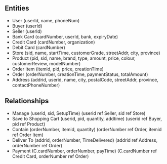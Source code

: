 

## Entities
- User (userId, name, phoneNum)
- Buyer (userId)
- Seller (userId)
- Bank Card (cardNumber, userId, bank, expiryDate)
- Credit Card (cardNumber, organization)
- Debit Card (cardNumber)
- Store (sid, name, startTime, customerGrade, streetAddr, city, province)
- Product (pid, sid, name, brand, type, amount, price, colour, customerReview, modelNumber)
- Order Item (itemid, pid, price, creationTime)
- Order (orderNumber, creationTime, paymentStatus, totalAmount)
- Address (addrid, userid, name, city, postalCode, streetAddr, province, contactPhoneNumber)

## Relationships 
- Manage (userid, sid, SetupTime) (userid ref Seller, sid ref Store)
- Save to Shopping Cart (userid, pid, quantity, addtime) (userid ref Buyer, pid ref Product)
- Contain (orderNumber, itemid, quantity) (orderNumber ref Order, itemid ref Order Item)
- Deliver To (addrid, orderNumber, TimeDelivered) (addrid ref Address, orderNumber ref Order)
- Payment (C.cardNumber, orderNumber, payTime) (C.cardNumber ref Credit Card, orderNumber ref Order)
